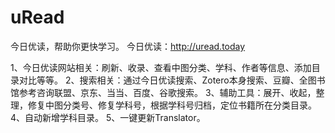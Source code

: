 # uRead
今日优读，帮助你更快学习。
今日优读：http://uread.today

1、今日优读网站相关：刷新、收录、查看中图分类、学科、作者等信息、添加目录对比等等。
2、搜索相关：通过今日优读搜索、Zotero本身搜索、豆瓣、全图书馆参考咨询联盟、京东、当当、百度、谷歌搜索。
3、辅助工具：展开、收起，整理，修复中图分类号、修复学科号，根据学科号归档，定位书籍所在分类目录。
4、自动新增学科目录。
5、一键更新Translator。